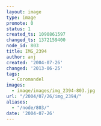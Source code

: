 ```yaml
---
layout: image
type: image
promote: 0
status: 1
created_ts: 1090861597
changed_ts: 1372159400
node_id: 803
title: IMG_2394
author: anj
created: '2004-07-26'
changed: '2013-06-25'
tags:
  - Coromandel
images:
  - image/images/img_2394-803.jpg
url: "/2004/07/26/img_2394/"
aliases:
  - "/node/803/"
date: '2004-07-26'
---
```


